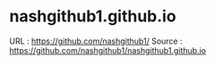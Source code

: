 # nashgithub1.github.io

URL : https://github.com/nashgithub1/
Source : https://github.com/nashgithub1/nashgithub1.github.io
